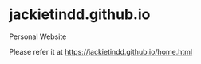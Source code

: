 # jackietindd.github.io
Personal Website

Please refer it at https://jackietindd.github.io/home.html
